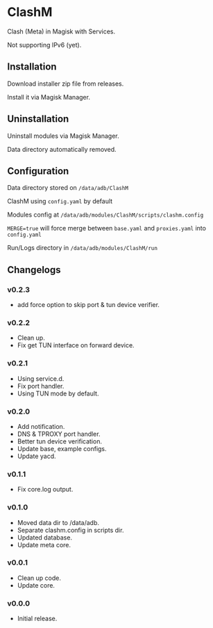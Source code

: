 # ClashM
Clash (Meta) in Magisk with Services.
  
Not supporting IPv6 (yet).


## Installation
Download installer zip file from releases.

Install it via Magisk Manager.

## Uninstallation
Uninstall modules via Magisk Manager.

Data directory automatically removed.

## Configuration
Data directory stored on `/data/adb/ClashM`

ClashM using `config.yaml` by default

Modules config at `/data/adb/modules/ClashM/scripts/clashm.config`

`MERGE=true` will force merge between `base.yaml` and `proxies.yaml` into `config.yaml`

Run/Logs directory in `/data/adb/modules/ClashM/run`

## Changelogs
### v0.2.3
  - add force option to skip port & tun device verifier.
### v0.2.2
  - Clean up.
  - Fix get TUN interface on forward device.
  
### v0.2.1
  - Using service.d.
  - Fix port handler.
  - Using TUN mode by default.

### v0.2.0
  - Add notification.
  - DNS & TPROXY port handler.
  - Better tun device verification.
  - Update base, example configs.
  - Update yacd.

### v0.1.1
  - Fix core.log output.
  
### v0.1.0
  - Moved data dir to /data/adb.
  - Separate clashm.config in scripts dir.
  - Updated database.
  - Update meta core.
  
### v0.0.1
  - Clean up code.
  - Update core.

### v0.0.0
  - Initial release.

